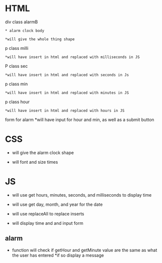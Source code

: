 # HTML
div class alarmB

    * alarm clock body

    *will give the whole thing shape

p class milli

    *will have insert in html and replaced with milliseconds in JS

P class sec

    *will have insert in html and replaced with seconds in Js

p class min

    *will have insert in html and replaced with minutes in JS

p class hour

    *will have insert in html and replaced with hours in JS

form for alarm
    *will have input for hour and min, as well as a submit button

# CSS

* will give the alarm clock shape

* will font and size times

# JS
* will use get hours, minutes, seconds, and milliseconds to display time

* will use get day, month, and year for the date

* will use replaceAll to replace inserts

* will display time and and input form

 ## alarm
 * function will check if getHour and getMinute value are the same as what the user has entered
        *if so display a message
